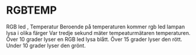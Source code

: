 # RGBTEMP
RGB led , Temperatur
Beroende på temperaturen kommer rgb led lampan lysa i olika färger
Var tredje sekund mäter tempeaturmätaren temperaturen.
Över 10 grader lyser en RGB led lysa blått. 
Över 15 grader lyser den rött.
Under 10 grader lyser den grönt. 

